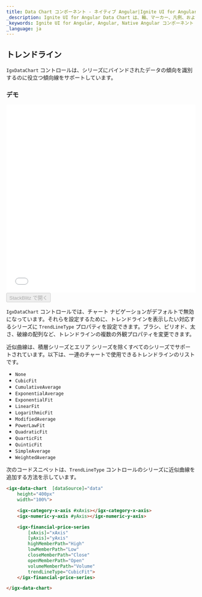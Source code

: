 ```yaml
---
title: Data Chart コンポーネント - ネイティブ Angular|Ignite UI for Angular
_description: Ignite UI for Angular Data Chart は、軸、マーカー、凡例、および注釈レイヤーのモジュール設計を提供するチャート コンポーネントです。チャート機能は、複合チャート ビューを作成するために同じチャート領域でのビジュアル要素の複数のインスタンスを利用できます。
_keywords: Ignite UI for Angular, Angular, Native Angular コンポーネント スイート, Native Angular コントロール, ネイティブ Angular コンポーネント, ネイティブ Angular コンポーネント ライブラリ, Angular チャート, Angular チャート コントロール, Angular チャート例, Angular チャート コンポーネント, Angular データ チャート
_language: ja
---
```


## トレンドライン

`IgxDataChart` コントロールは、シリーズにバインドされたデータの傾向を識別するのに役立つ傾向線をサポートしています。

### デモ

<div class="sample-container" style="height: 500px">
    <iframe id="data-chart-series-trendlines-iframe" src='{environment:demosBaseUrl}/charts/data-chart-series-trendlines' width="100%" height="100%" seamless frameBorder="0" onload="onSampleIframeContentLoaded(this);"></iframe>
</div>
<div>
    <button data-localize="stackblitz" disabled class="stackblitz-btn" data-iframe-id="data-chart-series-trendlines-iframe" data-demos-base-url="{environment:demosBaseUrl}">StackBlitz で開く
    </button>
</div>

<div class="divider--half"></div>

`IgxDataChart` コントロールでは、チャート ナビゲーションがデフォルトで無効になっています。それらを設定するために、トレンドラインを表示したい対応するシリーズに `TrendLineType` プロパティを設定できます。ブラシ、ピリオド、太さ、破線の配列など、トレンドラインの複数の外観プロパティを変更できます。

近似曲線は、積層シリーズとエリア シリーズを除くすべてのシリーズでサポートされています。以下は、一連のチャートで使用できるトレンドラインのリストです。

-   `None`
-   `CubicFit`
-   `CumulativeAverage`
-   `ExponentialAverage`
-   `ExponentialFit`
-   `LinearFit`
-   `LogarithmicFit`
-   `ModifiedAverage`
-   `PowerLawFit`
-   `QuadraticFit`
-   `QuarticFit`
-   `QuinticFit`
-   `SimpleAverage`
-   `WeightedAverage`

次のコードスニペットは、`TrendLineType` コントロールのシリーズに近似曲線を追加する方法を示しています。

```html
<igx-data-chart  [dataSource]="data"
    height="400px"
    width="100%">

    <igx-category-x-axis #xAxis></igx-category-x-axis>
    <igx-numeric-y-axis #yAxis></igx-numeric-y-axis>

    <igx-financial-price-series
        [xAxis]="xAxis"
        [yAxis]="yAxis"
        highMemberPath="High"
        lowMemberPath="Low"
        closeMemberPath="Close"
        openMemberPath="Open"
        volumeMemberPath="Volume"
        trendLineType="CubicFit">
    </igx-financial-price-series>

</igx-data-chart>
```

